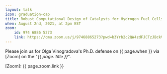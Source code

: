 ```yaml
---
layout: talk
icon: graduation-cap
title: Robust Computational Design of Catalysts for Hydrogen Fuel Cells
when: August 2nd, 2021, at 2pm EST
zoom:
    id: 974 6886 5273
    link: https://cmu.zoom.us/j/97468865273?pwd=b3Yrb2c2QW4zdFJCTzJBckVWRzlnZz09
---
```



Please join us for Olga Vinogradova's Ph.D. defense on {{ page.when }} via [Zoom] on the "*{{ page. title }}*".

[Zoom]: {{ page.zoom.link }}
